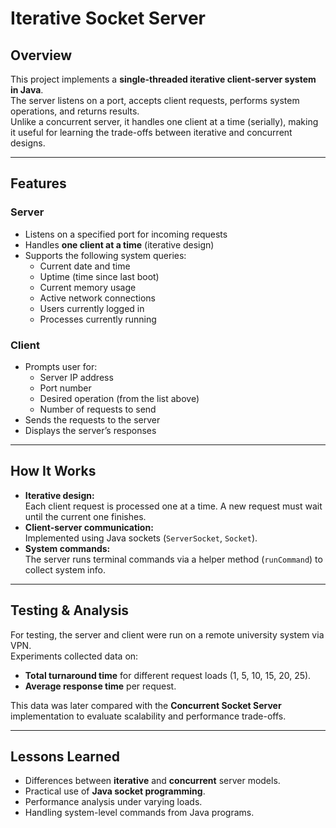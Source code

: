 # Iterative Socket Server

## Overview
This project implements a **single-threaded iterative client-server system in Java**.  
The server listens on a port, accepts client requests, performs system operations, and returns results.  
Unlike a concurrent server, it handles one client at a time (serially), making it useful for learning the trade-offs between iterative and concurrent designs.

---

## Features

### Server
- Listens on a specified port for incoming requests  
- Handles **one client at a time** (iterative design)  
- Supports the following system queries:
  - Current date and time  
  - Uptime (time since last boot)  
  - Current memory usage  
  - Active network connections  
  - Users currently logged in  
  - Processes currently running  

### Client
- Prompts user for:
  - Server IP address  
  - Port number  
  - Desired operation (from the list above)  
  - Number of requests to send  
- Sends the requests to the server  
- Displays the server’s responses  

---

## How It Works
- **Iterative design:**  
  Each client request is processed one at a time. A new request must wait until the current one finishes.  
- **Client-server communication:**  
  Implemented using Java sockets (`ServerSocket`, `Socket`).  
- **System commands:**  
  The server runs terminal commands via a helper method (`runCommand`) to collect system info.  

---

## Testing & Analysis
For testing, the server and client were run on a remote university system via VPN.  
Experiments collected data on:
- **Total turnaround time** for different request loads (1, 5, 10, 15, 20, 25).  
- **Average response time** per request.  

This data was later compared with the **Concurrent Socket Server** implementation to evaluate scalability and performance trade-offs.

---

## Lessons Learned
- Differences between **iterative** and **concurrent** server models.  
- Practical use of **Java socket programming**.  
- Performance analysis under varying loads.  
- Handling system-level commands from Java programs.  

